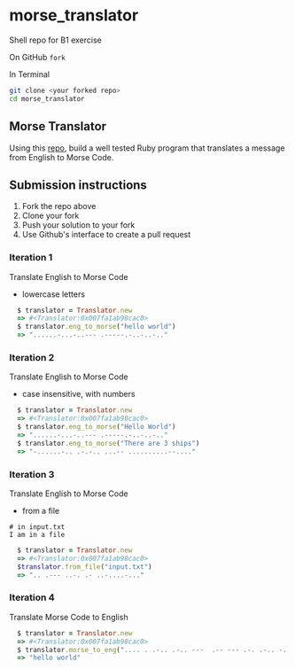 # morse_translator
Shell repo for B1 exercise

On GitHub
`fork`

In Terminal

```bash
git clone <your forked repo>
cd morse_translator
```

## Morse Translator  
Using this [repo](https://github.com/turingschool-examples/morse_translator), build a well tested Ruby program that translates a message from English to Morse Code.  


## Submission instructions

1. Fork the repo above
2. Clone your fork
3. Push your solution to your fork
4. Use Github's interface to create a pull request

### Iteration 1
Translate English to Morse Code    
* lowercase letters

```ruby
  $ translator = Translator.new
  => #<Translator:0x007fa1ab98cac0>
  $ translator.eng_to_morse("hello world")
  => "......-...-..--- .-----.-..-..-.."
```

### Iteration 2
Translate English to Morse Code  
* case insensitive, with numbers  

```ruby
  $ translator = Translator.new
  => #<Translator:0x007fa1ab98cac0>
  $ translator.eng_to_morse("Hello World")
  => "......-...-..--- .-----.-..-..-.."
  $ translator.eng_to_morse("There are 3 ships")
  => "-......-.. .-.-.. ...-- ..........--...."
```

### Iteration 3 
Translate English to Morse Code  
* from a file  

```
# in input.txt
I am in a file
```

```ruby
  $ translator = Translator.new
  => #<Translator:0x007fa1ab98cac0>
  $translator.from_file("input.txt")
  => ".. .--- ..-. .- ..-....-..."
```

### Iteration 4
Translate Morse Code to English  

```ruby
  $ translator = Translator.new
  => #<Translator:0x007fa1ab98cac0>
  $ translator.morse_to_eng(".... . .-.. .-.. ---  .-- --- .-. .-.. -..")
  => "hello world"
```
